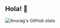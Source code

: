 ## Hola! 👋
<!--My ![Visitor Count](https://profile-counter.glitch.me/serendipityerr/count.svg)-th visitors!💕-->

  
<!--  [![Top Langs](https://github-readme-stats.vercel.app/api/top-langs/?username=serendipityerr&layout=donut)](https://github.com/serendipityerr/github-readme-stats)-->
  
![Anurag's GitHub stats](https://github-readme-stats.vercel.app/api?username=serendipityerr&show_icons=true&theme=radical) 


<!--
**serendipityerr/serendipityerr** is a ✨ _special_ ✨ repository because its `README.md` (this file) appears on your GitHub profile.

Here are some ideas to get you started:

- 🔭 I’m currently working on ...
- 🌱 I’m currently learning ...
- 👯 I’m looking to collaborate on ...
- 🤔 I’m looking for help with ...
- 💬 Ask me about ...
- 📫 How to reach me: ...
- 😄 Pronouns: ...
- ⚡ Fun fact: ...
-->

